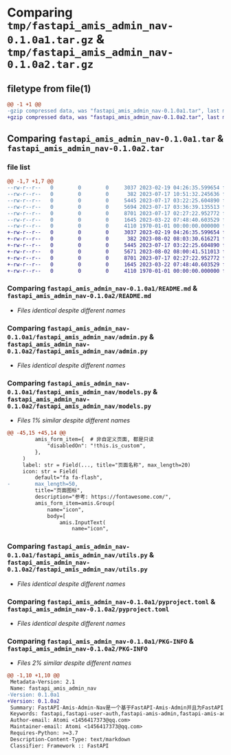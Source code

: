 # Comparing `tmp/fastapi_amis_admin_nav-0.1.0a1.tar.gz` & `tmp/fastapi_amis_admin_nav-0.1.0a2.tar.gz`

## filetype from file(1)

```diff
@@ -1 +1 @@
-gzip compressed data, was "fastapi_amis_admin_nav-0.1.0a1.tar", last modified: Fri Jan  1 00:00:00 2016, max compression
+gzip compressed data, was "fastapi_amis_admin_nav-0.1.0a2.tar", last modified: Fri Jan  1 00:00:00 2016, max compression
```

## Comparing `fastapi_amis_admin_nav-0.1.0a1.tar` & `fastapi_amis_admin_nav-0.1.0a2.tar`

### file list

```diff
@@ -1,7 +1,7 @@
--rw-r--r--   0        0        0     3037 2023-02-19 04:26:35.599654 fastapi_amis_admin_nav-0.1.0a1/README.md
--rw-r--r--   0        0        0      382 2023-07-17 10:51:32.245636 fastapi_amis_admin_nav-0.1.0a1/fastapi_amis_admin_nav/__init__.py
--rw-r--r--   0        0        0     5445 2023-07-17 03:22:25.604890 fastapi_amis_admin_nav-0.1.0a1/fastapi_amis_admin_nav/admin.py
--rw-r--r--   0        0        0     5694 2023-07-17 03:36:39.135513 fastapi_amis_admin_nav-0.1.0a1/fastapi_amis_admin_nav/models.py
--rw-r--r--   0        0        0     8701 2023-07-17 02:27:22.952772 fastapi_amis_admin_nav-0.1.0a1/fastapi_amis_admin_nav/utils.py
--rw-r--r--   0        0        0     1645 2023-03-22 07:48:40.603529 fastapi_amis_admin_nav-0.1.0a1/pyproject.toml
--rw-r--r--   0        0        0     4110 1970-01-01 00:00:00.000000 fastapi_amis_admin_nav-0.1.0a1/PKG-INFO
+-rw-r--r--   0        0        0     3037 2023-02-19 04:26:35.599654 fastapi_amis_admin_nav-0.1.0a2/README.md
+-rw-r--r--   0        0        0      382 2023-08-02 08:03:30.616271 fastapi_amis_admin_nav-0.1.0a2/fastapi_amis_admin_nav/__init__.py
+-rw-r--r--   0        0        0     5445 2023-07-17 03:22:25.604890 fastapi_amis_admin_nav-0.1.0a2/fastapi_amis_admin_nav/admin.py
+-rw-r--r--   0        0        0     5671 2023-08-02 08:00:41.511013 fastapi_amis_admin_nav-0.1.0a2/fastapi_amis_admin_nav/models.py
+-rw-r--r--   0        0        0     8701 2023-07-17 02:27:22.952772 fastapi_amis_admin_nav-0.1.0a2/fastapi_amis_admin_nav/utils.py
+-rw-r--r--   0        0        0     1645 2023-03-22 07:48:40.603529 fastapi_amis_admin_nav-0.1.0a2/pyproject.toml
+-rw-r--r--   0        0        0     4110 1970-01-01 00:00:00.000000 fastapi_amis_admin_nav-0.1.0a2/PKG-INFO
```

### Comparing `fastapi_amis_admin_nav-0.1.0a1/README.md` & `fastapi_amis_admin_nav-0.1.0a2/README.md`

 * *Files identical despite different names*

### Comparing `fastapi_amis_admin_nav-0.1.0a1/fastapi_amis_admin_nav/admin.py` & `fastapi_amis_admin_nav-0.1.0a2/fastapi_amis_admin_nav/admin.py`

 * *Files identical despite different names*

### Comparing `fastapi_amis_admin_nav-0.1.0a1/fastapi_amis_admin_nav/models.py` & `fastapi_amis_admin_nav-0.1.0a2/fastapi_amis_admin_nav/models.py`

 * *Files 1% similar despite different names*

```diff
@@ -45,15 +45,14 @@
         amis_form_item={  # 非自定义页面, 都是只读
             "disabledOn": "!this.is_custom",
         },
     )
     label: str = Field(..., title="页面名称", max_length=20)
     icon: str = Field(
         default="fa fa-flash",
-        max_length=50,
         title="页面图标",
         description="参考: https://fontawesome.com/",
         amis_form_item=amis.Group(
             name="icon",
             body=[
                 amis.InputText(
                     name="icon",
```

### Comparing `fastapi_amis_admin_nav-0.1.0a1/fastapi_amis_admin_nav/utils.py` & `fastapi_amis_admin_nav-0.1.0a2/fastapi_amis_admin_nav/utils.py`

 * *Files identical despite different names*

### Comparing `fastapi_amis_admin_nav-0.1.0a1/pyproject.toml` & `fastapi_amis_admin_nav-0.1.0a2/pyproject.toml`

 * *Files identical despite different names*

### Comparing `fastapi_amis_admin_nav-0.1.0a1/PKG-INFO` & `fastapi_amis_admin_nav-0.1.0a2/PKG-INFO`

 * *Files 2% similar despite different names*

```diff
@@ -1,10 +1,10 @@
 Metadata-Version: 2.1
 Name: fastapi_amis_admin_nav
-Version: 0.1.0a1
+Version: 0.1.0a2
 Summary: FastAPI-Amis-Admin-Nav是一个基于FastAPI-Amis-Admin并且为FastAPI-Amis-Admin提供可视化导航页面管理的拓展库.
 Keywords: fastapi,fastapi-user-auth,fastapi-amis-admin,fastapi-amis-admin-nav
 Author-email: Atomi <1456417373@qq.com>
 Maintainer-email: Atomi <1456417373@qq.com>
 Requires-Python: >=3.7
 Description-Content-Type: text/markdown
 Classifier: Framework :: FastAPI
```

